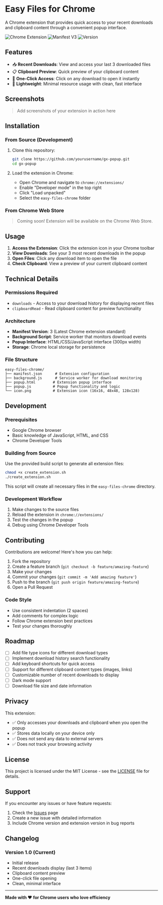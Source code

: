 # Easy Files for Chrome

A Chrome extension that provides quick access to your recent downloads and clipboard content through a convenient popup interface.

![Chrome Extension](https://img.shields.io/badge/Chrome-Extension-brightgreen)
![Manifest V3](https://img.shields.io/badge/Manifest-V3-blue)
![Version](https://img.shields.io/badge/Version-1.0-orange)

## Features

- 📥 **Recent Downloads**: View and access your last 3 downloaded files
- 📋 **Clipboard Preview**: Quick preview of your clipboard content
- 🚀 **One-Click Access**: Click on any download to open it instantly
- 💨 **Lightweight**: Minimal resource usage with clean, fast interface

## Screenshots

> Add screenshots of your extension in action here

## Installation

### From Source (Development)

1. Clone this repository:

   ```bash
   git clone https://github.com/yourusername/gx-popup.git
   cd gx-popup
   ```

2. Load the extension in Chrome:
   - Open Chrome and navigate to `chrome://extensions/`
   - Enable "Developer mode" in the top right
   - Click "Load unpacked"
   - Select the `easy-files-chrome` folder

### From Chrome Web Store

> Coming soon! Extension will be available on the Chrome Web Store.

## Usage

1. **Access the Extension**: Click the extension icon in your Chrome toolbar
2. **View Downloads**: See your 3 most recent downloads in the popup
3. **Open Files**: Click any download item to open the file
4. **Check Clipboard**: View a preview of your current clipboard content

## Technical Details

### Permissions Required

- `downloads` - Access to your download history for displaying recent files
- `clipboardRead` - Read clipboard content for preview functionality

### Architecture

- **Manifest Version**: 3 (Latest Chrome extension standard)
- **Background Script**: Service worker that monitors download events
- **Popup Interface**: HTML/CSS/JavaScript interface (300px width)
- **Storage**: Chrome local storage for persistence

### File Structure

```
easy-files-chrome/
├── manifest.json      # Extension configuration
├── background.js      # Service worker for download monitoring
├── popup.html        # Extension popup interface
├── popup.js          # Popup functionality and logic
└── icon.png          # Extension icon (16x16, 48x48, 128x128)
```

## Development

### Prerequisites

- Google Chrome browser
- Basic knowledge of JavaScript, HTML, and CSS
- Chrome Developer Tools

### Building from Source

Use the provided build script to generate all extension files:

```bash
chmod +x create_extension.sh
./create_extension.sh
```

This script will create all necessary files in the `easy-files-chrome` directory.

### Development Workflow

1. Make changes to the source files
2. Reload the extension in `chrome://extensions/`
3. Test the changes in the popup
4. Debug using Chrome Developer Tools

## Contributing

Contributions are welcome! Here's how you can help:

1. Fork the repository
2. Create a feature branch (`git checkout -b feature/amazing-feature`)
3. Make your changes
4. Commit your changes (`git commit -m 'Add amazing feature'`)
5. Push to the branch (`git push origin feature/amazing-feature`)
6. Open a Pull Request

### Code Style

- Use consistent indentation (2 spaces)
- Add comments for complex logic
- Follow Chrome extension best practices
- Test your changes thoroughly

## Roadmap

- [ ] Add file type icons for different download types
- [ ] Implement download history search functionality
- [ ] Add keyboard shortcuts for quick access
- [ ] Support for different clipboard content types (images, links)
- [ ] Customizable number of recent downloads to display
- [ ] Dark mode support
- [ ] Download file size and date information

## Privacy

This extension:

- ✅ Only accesses your downloads and clipboard when you open the popup
- ✅ Stores data locally on your device only
- ✅ Does not send any data to external servers
- ✅ Does not track your browsing activity

## License

This project is licensed under the MIT License - see the [LICENSE](LICENSE) file for details.

## Support

If you encounter any issues or have feature requests:

1. Check the [Issues](https://github.com/yourusername/gx-popup/issues) page
2. Create a new issue with detailed information
3. Include Chrome version and extension version in bug reports

## Changelog

### Version 1.0 (Current)

- Initial release
- Recent downloads display (last 3 items)
- Clipboard content preview
- One-click file opening
- Clean, minimal interface

---

**Made with ❤️ for Chrome users who love efficiency**
